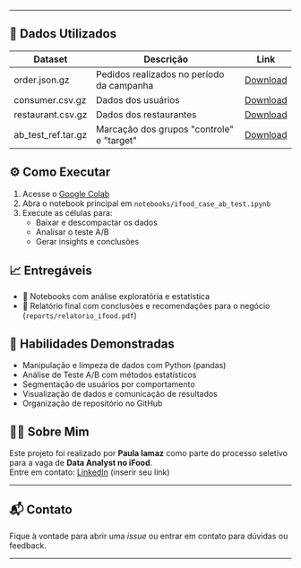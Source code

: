 
---

## 💾 Dados Utilizados


| Dataset       | Descrição                                     | Link |
|---------------|-----------------------------------------------|------|
| order.json.gz | Pedidos realizados no período da campanha     | [Download](https://data-architect-test-source.s3-sa-east-1.amazonaws.com/order.json.gz) |
| consumer.csv.gz | Dados dos usuários                          | [Download](https://data-architect-test-source.s3-sa-east-1.amazonaws.com/consumer.csv.gz) |
| restaurant.csv.gz | Dados dos restaurantes                    | [Download](https://data-architect-test-source.s3-sa-east-1.amazonaws.com/restaurant.csv.gz) |
| ab_test_ref.tar.gz | Marcação dos grupos "controle" e "target" | [Download](https://data-architect-test-source.s3-sa-east-1.amazonaws.com/ab_test_ref.tar.gz) |



## ⚙️ Como Executar

1. Acesse o [Google Colab](https://colab.research.google.com/)
2. Abra o notebook principal em `notebooks/ifood_case_ab_test.ipynb`
3. Execute as células para:
   - Baixar e descompactar os dados
   - Analisar o teste A/B
   - Gerar insights e conclusões



## 📈 Entregáveis

- 📒 Notebooks com análise exploratória e estatística
- 📎 Relatório final com conclusões e recomendações para o negócio (`reports/relatorio_ifood.pdf`)



## 🧠 Habilidades Demonstradas

- Manipulação e limpeza de dados com Python (pandas)
- Análise de Teste A/B com métodos estatísticos
- Segmentação de usuários por comportamento
- Visualização de dados e comunicação de resultados
- Organização de repositório no GitHub



## 👩‍💻 Sobre Mim

Este projeto foi realizado por **Paula Iamaz** como parte do processo seletivo para a vaga de **Data Analyst no iFood**.  
Entre em contato: [LinkedIn](https://www.linkedin.com/) (inserir seu link)

---

## 📬 Contato

Fique à vontade para abrir uma _issue_ ou entrar em contato para dúvidas ou feedback.



---

